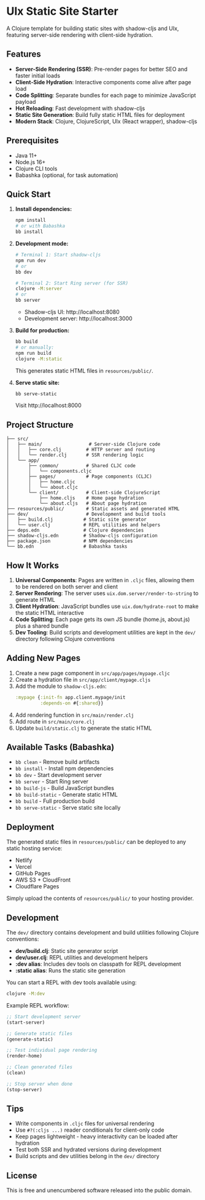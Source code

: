 # UIx Static Site Starter

A Clojure template for building static sites with shadow-cljs and UIx, featuring server-side rendering with client-side hydration.

## Features

- **Server-Side Rendering (SSR)**: Pre-render pages for better SEO and faster initial loads
- **Client-Side Hydration**: Interactive components come alive after page load
- **Code Splitting**: Separate bundles for each page to minimize JavaScript payload
- **Hot Reloading**: Fast development with shadow-cljs
- **Static Site Generation**: Build fully static HTML files for deployment
- **Modern Stack**: Clojure, ClojureScript, UIx (React wrapper), shadow-cljs

## Prerequisites

- Java 11+
- Node.js 16+
- Clojure CLI tools
- Babashka (optional, for task automation)

## Quick Start

1. **Install dependencies:**
   ```bash
   npm install
   # or with Babashka
   bb install
   ```

2. **Development mode:**
   ```bash
   # Terminal 1: Start shadow-cljs
   npm run dev
   # or
   bb dev

   # Terminal 2: Start Ring server (for SSR)
   clojure -M:server
   # or
   bb server
   ```

   - Shadow-cljs UI: http://localhost:8080
   - Development server: http://localhost:3000

3. **Build for production:**
   ```bash
   bb build
   # or manually:
   npm run build
   clojure -M:static
   ```

   This generates static HTML files in `resources/public/`.

4. **Serve static site:**
   ```bash
   bb serve-static
   ```

   Visit http://localhost:8000

## Project Structure

```
├── src/
│   ├── main/                 # Server-side Clojure code
│   │   ├── core.clj         # HTTP server and routing
│   │   └── render.clj       # SSR rendering logic
│   └── app/
│       ├── common/          # Shared CLJC code
│       │   └── components.cljc
│       ├── pages/           # Page components (CLJC)
│       │   ├── home.cljc
│       │   └── about.cljc
│       └── client/          # Client-side ClojureScript
│           ├── home.cljs    # Home page hydration
│           └── about.cljs   # About page hydration
├── resources/public/        # Static assets and generated HTML
├── dev/                     # Development and build tools
│   ├── build.clj           # Static site generator
│   └── user.clj            # REPL utilities and helpers
├── deps.edn                # Clojure dependencies
├── shadow-cljs.edn         # Shadow-cljs configuration
├── package.json            # NPM dependencies
└── bb.edn                  # Babashka tasks
```

## How It Works

1. **Universal Components**: Pages are written in `.cljc` files, allowing them to be rendered on both server and client
2. **Server Rendering**: The server uses `uix.dom.server/render-to-string` to generate HTML
3. **Client Hydration**: JavaScript bundles use `uix.dom/hydrate-root` to make the static HTML interactive
4. **Code Splitting**: Each page gets its own JS bundle (home.js, about.js) plus a shared bundle
5. **Dev Tooling**: Build scripts and development utilities are kept in the `dev/` directory following Clojure conventions

## Adding New Pages

1. Create a new page component in `src/app/pages/mypage.cljc`
2. Create a hydration file in `src/app/client/mypage.cljs`
3. Add the module to `shadow-cljs.edn`:
   ```clojure
   :mypage {:init-fn app.client.mypage/init
            :depends-on #{:shared}}
   ```
4. Add rendering function in `src/main/render.clj`
5. Add route in `src/main/core.clj`
6. Update `build/static.clj` to generate the static HTML

## Available Tasks (Babashka)

- `bb clean` - Remove build artifacts
- `bb install` - Install npm dependencies
- `bb dev` - Start development server
- `bb server` - Start Ring server
- `bb build-js` - Build JavaScript bundles
- `bb build-static` - Generate static HTML
- `bb build` - Full production build
- `bb serve-static` - Serve static site locally

## Deployment

The generated static files in `resources/public/` can be deployed to any static hosting service:

- Netlify
- Vercel
- GitHub Pages
- AWS S3 + CloudFront
- Cloudflare Pages

Simply upload the contents of `resources/public/` to your hosting provider.

## Development

The `dev/` directory contains development and build utilities following Clojure conventions:

- **dev/build.clj**: Static site generator script
- **dev/user.clj**: REPL utilities and development helpers
- **:dev alias**: Includes dev tools on classpath for REPL development
- **:static alias**: Runs the static site generation

You can start a REPL with dev tools available using:
```bash
clojure -M:dev
```

Example REPL workflow:
```clojure
;; Start development server
(start-server)

;; Generate static files
(generate-static)

;; Test individual page rendering
(render-home)

;; Clean generated files
(clean)

;; Stop server when done
(stop-server)
```

## Tips

- Write components in `.cljc` files for universal rendering
- Use `#?(:cljs ...)` reader conditionals for client-only code
- Keep pages lightweight - heavy interactivity can be loaded after hydration
- Test both SSR and hydrated versions during development
- Build scripts and dev utilities belong in the `dev/` directory

## License

This is free and unencumbered software released into the public domain.
